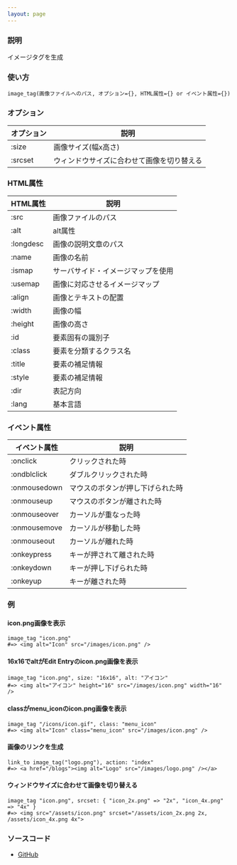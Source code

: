 ```yaml
---
layout: page
---
```


### 説明

イメージタグを生成

### 使い方

    image_tag(画像ファイルへのパス, オプション={}, HTML属性={} or イベント属性={})

### オプション

| オプション | 説明                                       |
| ---------- | ------------------------------------------ |
| :size      | 画像サイズ(幅x高さ)                        |
| :srcset    | ウィンドウサイズに合わせて画像を切り替える |

### HTML属性

| HTML属性  | 説明                               |
| --------- | ---------------------------------- |
| :src      | 画像ファイルのパス                 |
| :alt      | alt属性                            |
| :longdesc | 画像の説明文章のパス               |
| :name     | 画像の名前                         |
| :ismap    | サーバサイド・イメージマップを使用 |
| :usemap   | 画像に対応させるイメージマップ     |
| :align    | 画像とテキストの配置               |
| :width    | 画像の幅                           |
| :height   | 画像の高さ                         |
| :id       | 要素固有の識別子                   |
| :class    | 要素を分類するクラス名             |
| :title    | 要素の補足情報                     |
| :style    | 要素の補足情報                     |
| :dir      | 表記方向                           |
| :lang     | 基本言語                           |

### イベント属性

| イベント属性 | 説明                             |
| ------------ | -------------------------------- |
| :onclick     | クリックされた時                 |
| :ondblclick  | ダブルクリックされた時           |
| :onmousedown | マウスのボタンが押し下げられた時 |
| :onmouseup   | マウスのボタンが離された時       |
| :onmouseover | カーソルが重なった時             |
| :onmousemove | カーソルが移動した時             |
| :onmouseout  | カーソルが離れた時               |
| :onkeypress  | キーが押されて離された時         |
| :onkeydown   | キーが押し下げられた時           |
| :onkeyup     | キーが離された時                 |

### 例

#### icon.png画像を表示

    image_tag "icon.png"
    #=> <img alt="Icon" src="/images/icon.png" />

#### 16x16でaltがEdit Entryのicon.png画像を表示

    image_tag "icon.png", size: "16x16", alt: "アイコン"
    #=> <img alt="アイコン" height="16" src="/images/icon.png" width="16" />

#### classがmenu_iconのicon.png画像を表示

    image_tag "/icons/icon.gif", class: "menu_icon"
    #=> <img alt="Icon" class="menu_icon" src="/images/icon.png" />

#### 画像のリンクを生成

    link_to image_tag("logo.png"), action: "index"
    #=> <a href="/blogs"><img alt="Logo" src="/images/logo.png" /></a>

#### ウィンドウサイズに合わせて画像を切り替える

    image_tag "icon.png", srcset: { "icon_2x.png" => "2x", "icon_4x.png" => "4x" }
    #=> <img src="/assets/icon.png" srcset="/assets/icon_2x.png 2x, /assets/icon_4x.png 4x">

### ソースコード

- [GitHub](https://github.com/rails/rails/blob/984c3ef2775781d47efa9f541ce570daa2434a80/actionview/lib/action_view/helpers/asset_tag_helper.rb#L393)
